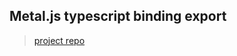 Metal.js typescript binding export
----------------------------------

> [project repo](https://github.com/liamlangli/Metal.js)
